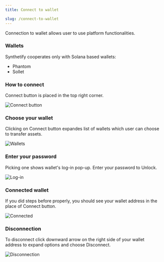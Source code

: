 ```yaml
---
title: Connect to wallet

slug: /connect-to-wallet
---
```


Connection to wallet allows user to use platform functionalities.

### Wallets

Synthetify cooperates only with Solana based wallets:

- Phantom
- Sollet

### How to connect

Connect button is placed in the top right corner.

![Connect button](https://i.imgur.com/SjJmfsn.png)

### Choose your wallet

Clicking on Connect button expandes list of wallets which user can choose to transfer assets.

![Wallets](https://i.imgur.com/IXW08hb.png)

### Enter your password

Picking one shows wallet's log-in pop-up. Enter your password to Unlock.

![Log-in](https://i.imgur.com/FtBUKkN.png)

### Connected wallet

If you did steps before properly, you should see your wallet address in the place of Connect button.

![Connected](https://i.imgur.com/FRf3GLb.png)

### Disconnection

To disconnect click downward arrow on the right side of your wallet address to expand options and choose Disconnect.

![Disconnection](https://i.imgur.com/xsuup9L.png)
